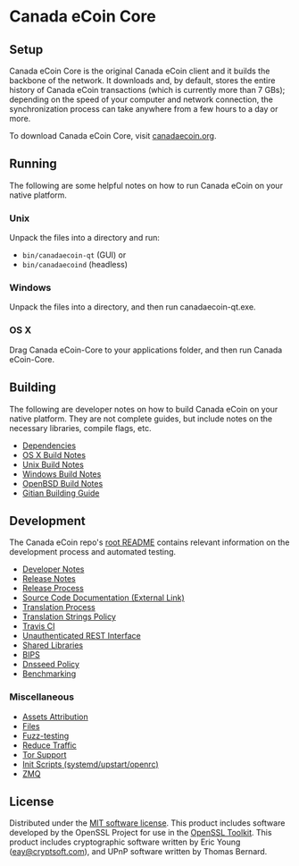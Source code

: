 Canada eCoin Core
=============

Setup
---------------------
Canada eCoin Core is the original Canada eCoin client and it builds the backbone of the network. It downloads and, by default, stores the entire history of Canada eCoin transactions (which is currently more than 7 GBs); depending on the speed of your computer and network connection, the synchronization process can take anywhere from a few hours to a day or more.

To download Canada eCoin Core, visit [canadaecoin.org](https://canadaecoin.org).

Running
---------------------
The following are some helpful notes on how to run Canada eCoin on your native platform.

### Unix

Unpack the files into a directory and run:

- `bin/canadaecoin-qt` (GUI) or
- `bin/canadaecoind` (headless)

### Windows

Unpack the files into a directory, and then run canadaecoin-qt.exe.

### OS X

Drag Canada eCoin-Core to your applications folder, and then run Canada eCoin-Core.

Building
---------------------
The following are developer notes on how to build Canada eCoin on your native platform. They are not complete guides, but include notes on the necessary libraries, compile flags, etc.

- [Dependencies](dependencies.md)
- [OS X Build Notes](build-osx.md)
- [Unix Build Notes](build-unix.md)
- [Windows Build Notes](build-windows.md)
- [OpenBSD Build Notes](build-openbsd.md)
- [Gitian Building Guide](gitian-building.md)

Development
---------------------
The Canada eCoin repo's [root README](/README.md) contains relevant information on the development process and automated testing.

- [Developer Notes](developer-notes.md)
- [Release Notes](release-notes.md)
- [Release Process](release-process.md)
- [Source Code Documentation (External Link)](https://dev.visucore.com/canadaecoin/doxygen/)
- [Translation Process](translation_process.md)
- [Translation Strings Policy](translation_strings_policy.md)
- [Travis CI](travis-ci.md)
- [Unauthenticated REST Interface](REST-interface.md)
- [Shared Libraries](shared-libraries.md)
- [BIPS](bips.md)
- [Dnsseed Policy](dnsseed-policy.md)
- [Benchmarking](benchmarking.md)

### Miscellaneous
- [Assets Attribution](assets-attribution.md)
- [Files](files.md)
- [Fuzz-testing](fuzzing.md)
- [Reduce Traffic](reduce-traffic.md)
- [Tor Support](tor.md)
- [Init Scripts (systemd/upstart/openrc)](init.md)
- [ZMQ](zmq.md)

License
---------------------
Distributed under the [MIT software license](/COPYING).
This product includes software developed by the OpenSSL Project for use in the [OpenSSL Toolkit](https://www.openssl.org/). This product includes
cryptographic software written by Eric Young ([eay@cryptsoft.com](mailto:eay@cryptsoft.com)), and UPnP software written by Thomas Bernard.
